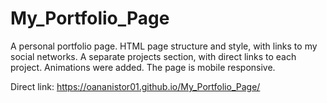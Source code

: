 # My_Portfolio_Page

A personal portfolio page.
HTML page structure and style, with links to my social networks.
A separate projects section, with direct links to each project.
Animations were added. The page is mobile responsive.

Direct link: https://oananistor01.github.io/My_Portfolio_Page/
